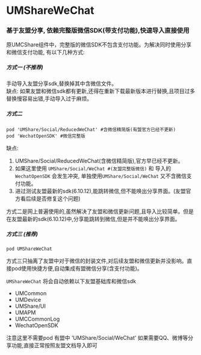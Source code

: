 # UMShareWeChat
### 基于友盟分享, 依赖完整版微信SDK(带支付功能),快速导入直接使用


原UMCShare组件中，完整版的微信SDK不包含支付功能。为解决同时使用分享和微信支付功能, 有以下几种方式:

##### 方式一 (不推荐)
手动导入友盟分享sdk,替换掉其中含微信文件。  
缺点: 如果友盟和微信sdk都有更新,还得在重新下载最新版本进行替换,且项目过多替换慢容易出错,手动导入过于麻烦。

##### 方式二 
```
pod 'UMShare/Social/ReducedWeChat' #含微信精简版(有盟官方已经不更新)
pod 'WechatOpenSDK' #微信完整版
```

缺点: 
1. UMShare/Social/ReducedWeChat(含微信精简版),官方早已经不更新。
2. 如果这里使用 ```UMShare/Social/WeChat #(友盟完整版微信)``` 和 导入的 ```WechatOpenSDK``` 会发生冲突,  单独使用```UMShare/Social/WeChat``` 又不含微信支付功能。
3. 进过测试友盟最新的sdk(6.10.12),能跳转微信,但不能唤出分享界面。(友盟官方看后续是否修复这个问题)

方式二是网上普遍使用的,虽然解决了友盟和微信更新问题,且导入比较简单。但是在友盟最新的sdk(6.10.12)中,分享能跳转到微信,但是并不能唤出分享界面。

##### 方式三 (推荐)
```
pod UMShareWeChat 
```
方式三只抽离了友盟中对于微信的封装文件,对后续友盟和微信更新并没影响。直接pod使用快捷方便,自动集成有盟微信分享(含支付功能)。

```UMShareWeChat``` 将会自动依赖以下友盟基础库和微信sdk
- UMCommon
-  UMDevice
-  UMShare/UI
-  UMAPM
-  UMCCommonLog
-  WechatOpenSDK

 注意这里不需要pod 有盟中 'UMShare/Social/WeChat'
 如果需要QQ、微博等分享功能,直接正常按照友盟文档导入即可 
